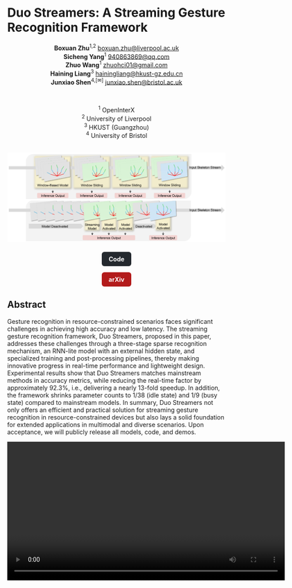 # Duo Streamers: A Streaming Gesture Recognition Framework

<div align="center" style="max-width: 16cm; margin: auto;" markdown="1">

  
**Boxuan Zhu**<sup>1,2</sup> <boxuan.zhu@liverpool.ac.uk>  
**Sicheng Yang**<sup>1</sup> <940863869@qq.com>  
**Zhuo Wang**<sup>1</sup> <zhuohci01@gmail.com>  
**Haining Liang**<sup>3</sup> <hainingliang@hkust-gz.edu.cn>  
**Junxiao Shen**<sup>4,[&#9993;]</sup> <junxiao.shen@bristol.ac.uk>

<br/>

<sup>1</sup> OpenInterX  
<sup>2</sup> University of Liverpool  
<sup>3</sup> HKUST (Guangzhou)  
<sup>4</sup> University of Bristol  

<br/>

</div>


<div align="center">
  <img src="pics/teaserstreamers.jpg" alt="teaserstreamer" width="700px" />
</div>

<div align="center" style="margin-top: 20px;">
  <!-- “Code” -->
  <a href="https://github.com/JulienInWired/Duo-Streamers"
     style="text-decoration: none;
            display: inline-block;
            margin: 0 10px;
            padding: 8px 16px;
            background: #24292e;  /* GitHub */
            color: #ffffff;
            border-radius: 6px;
            font-weight: bold;">
    <!-- Pic or Font Awesome -->
    Code
  </a>

  <!-- “arXiv” -->
  <a href="https://arxiv.org/abs/xxxx.xxxxx"
     style="text-decoration: none;
            display: inline-block;
            margin: 0 10px;
            padding: 8px 16px;
            background: #b31b1b;  /* arXiv */
            color: #ffffff;
            border-radius: 6px;
            font-weight: bold;">
    <!-- <svg> -->
    arXiv
  </a>
</div>

## Abstract

Gesture recognition in resource-constrained scenarios faces significant challenges in achieving high accuracy and low latency. The streaming gesture recognition framework, Duo Streamers, proposed in this paper, addresses these challenges through a three-stage sparse recognition mechanism, an RNN-lite model with an external hidden state, and specialized training and post-processing pipelines, thereby making innovative progress in real-time performance and lightweight design. Experimental results show that Duo Streamers matches mainstream methods in accuracy metrics, while reducing the real-time factor by approximately 92.3\%, i.e., delivering a nearly 13-fold speedup. In addition, the framework shrinks parameter counts to 1/38 (idle state) and 1/9 (busy state) compared to mainstream models. In summary, Duo Streamers not only offers an efficient and practical solution for streaming gesture recognition in resource-constrained devices but also lays a solid foundation for extended applications in multimodal and diverse scenarios. Upon acceptance, we will publicly release all models, code, and demos.

<div align="center">
  <video width="640" controls>
    <source src="DuoStreamers_Visualization.mp4" type="video/mp4">
  </video>
</div>

